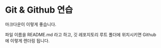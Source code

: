 # Git & Github 연습

마크다운이 이렇게 좋습니다.

파일 이름을 README.md 라고 하고, 깃 레포지토리 루트 폴더에 위치시키면 Github에 이렇게 렌더링 됩니다.

